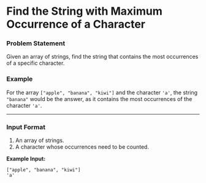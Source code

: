 # Find the String with Maximum Occurrence of a Character

### Problem Statement

Given an array of strings, find the string that contains the most occurrences of a specific character.

### Example

For the array `["apple", "banana", "kiwi"]` and the character `'a'`, the string `"banana"` would be the answer, as it contains the most occurrences of the character `'a'`.

---

### Input Format

1. An array of strings.
2. A character whose occurrences need to be counted.

**Example Input:**

```plaintext
["apple", "banana", "kiwi"]
'a'
```
